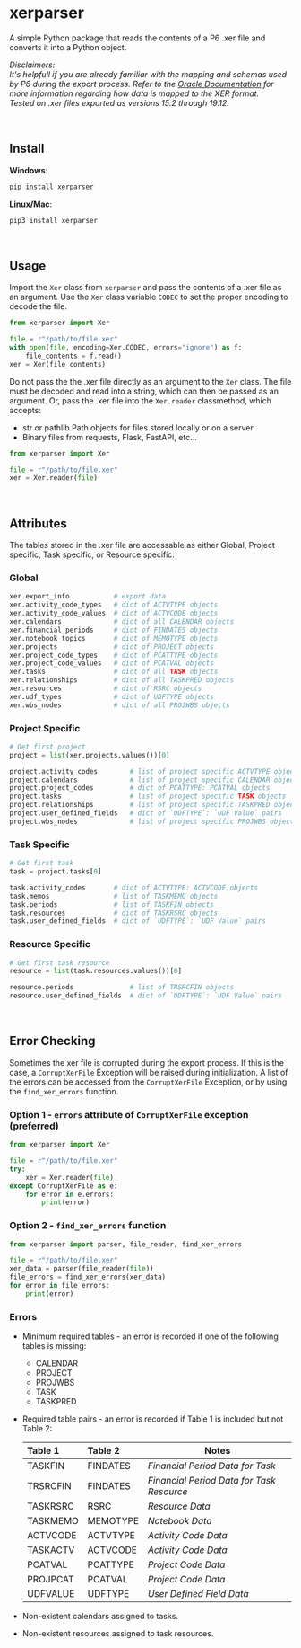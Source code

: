 # xerparser

A simple Python package that reads the contents of a P6 .xer file and converts it into a Python object.  

*Disclaimers:  
It's helpfull if you are already familiar with the mapping and schemas used by P6 during the export process.
Refer to the [Oracle Documentation]( https://docs.oracle.com/cd/F25600_01/English/Mapping_and_Schema/xer_import_export_data_map_project/index.htm) for more information regarding how data is mapped to the XER format.  
Tested on .xer files exported as versions 15.2 through 19.12.*  

<br/>

## Install

**Windows**:

```bash
pip install xerparser
```

**Linux/Mac**:

```bash
pip3 install xerparser
```

<br/>  

## Usage  

Import the `Xer` class from `xerparser`  and pass the contents of a .xer file as an argument. Use the `Xer` class variable `CODEC` to set the proper encoding to decode the file.

```python
from xerparser import Xer

file = r"/path/to/file.xer"
with open(file, encoding=Xer.CODEC, errors="ignore") as f:
    file_contents = f.read()
xer = Xer(file_contents)
```

Do not pass the the .xer file directly as an argument to the `Xer` class. The file must be decoded and read into a string, which can then be passed as an argument. Or, pass the .xer file into the `Xer.reader` classmethod, which accepts:

* str or pathlib.Path objects for files stored locally or on a server.
* Binary files from requests, Flask, FastAPI, etc...

```python
from xerparser import Xer

file = r"/path/to/file.xer"
xer = Xer.reader(file)
```

<br/>

## Attributes

The tables stored in the .xer file are accessable as either Global, Project specific, Task specific, or Resource specific:

### Global

  ```python
  xer.export_info           # export data
  xer.activity_code_types   # dict of ACTVTYPE objects
  xer.activity_code_values  # dict of ACTVCODE objects
  xer.calendars             # dict of all CALENDAR objects
  xer.financial_periods     # dict of FINDATES objects
  xer.notebook_topics       # dict of MEMOTYPE objects
  xer.projects              # dict of PROJECT objects
  xer.project_code_types    # dict of PCATTYPE objects
  xer.project_code_values   # dict of PCATVAL objects
  xer.tasks                 # dict of all TASK objects
  xer.relationships         # dict of all TASKPRED objects
  xer.resources             # dict of RSRC objects
  xer.udf_types             # dict of UDFTYPE objects
  xer.wbs_nodes             # dict of all PROJWBS objects
  ```  

### Project Specific

```python
# Get first project
project = list(xer.projects.values())[0]

project.activity_codes        # list of project specific ACTVTYPE objects
project.calendars             # list of project specific CALENDAR objects
project.project_codes         # dict of PCATTYPE: PCATVAL objects
project.tasks                 # list of project specific TASK objects
project.relationships         # list of project specific TASKPRED objects
project.user_defined_fields   # dict of `UDFTYPE`: `UDF Value` pairs  
project.wbs_nodes             # list of project specific PROJWBS objects
```

### Task Specific

```python
# Get first task
task = project.tasks[0]

task.activity_codes       # dict of ACTVTYPE: ACTVCODE objects
task.memos                # list of TASKMEMO objects
task.periods              # list of TASKFIN objects
task.resources            # dict of TASKRSRC objects
task.user_defined_fields  # dict of `UDFTYPE`: `UDF Value` pairs 
```

### Resource Specific

```python
# Get first task resource
resource = list(task.resources.values())[0]

resource.periods              # list of TRSRCFIN objects
resource.user_defined_fields  # dict of `UDFTYPE`: `UDF Value` pairs 
```

<br/>

## Error Checking

Sometimes the xer file is corrupted during the export process. If this is the case, a `CorruptXerFile` Exception will be raised during initialization.  A list of the errors can be accessed from the `CorruptXerFile` Exception, or by using the `find_xer_errors` function.

### Option 1 - `errors` attribute of `CorruptXerFile` exception  (preferred)
```python
from xerparser import Xer

file = r"/path/to/file.xer"
try:
    xer = Xer.reader(file)
except CorruptXerFile as e:
    for error in e.errors:
        print(error)
```  

### Option 2 - `find_xer_errors` function
```python
from xerparser import parser, file_reader, find_xer_errors

file = r"/path/to/file.xer"
xer_data = parser(file_reader(file))
file_errors = find_xer_errors(xer_data)
for error in file_errors:
    print(error)
```

### Errors

- Minimum required tables - an error is recorded if one of the following tables is missing:
  - CALENDAR
  - PROJECT
  - PROJWBS
  - TASK
  - TASKPRED  
- Required table pairs - an error is recorded if Table 1 is included but not Table 2:  
  
  | Table 1       | Table 2       | Notes    |
  | :----------- |:-------------|----------|
  | TASKFIN | FINDATES | *Financial Period Data for Task* |
  | TRSRCFIN | FINDATES | *Financial Period Data for Task Resource* |
  | TASKRSRC | RSRC | *Resource Data* |
  | TASKMEMO | MEMOTYPE | *Notebook Data* |
  | ACTVCODE | ACTVTYPE | *Activity Code Data* |
  | TASKACTV | ACTVCODE | *Activity Code Data* |
  | PCATVAL | PCATTYPE | *Project Code Data* |
  | PROJPCAT | PCATVAL | *Project Code Data* |
  | UDFVALUE | UDFTYPE | *User Defined Field Data* |

- Non-existent calendars assigned to tasks.
- Non-existent resources assigned to task resources.
